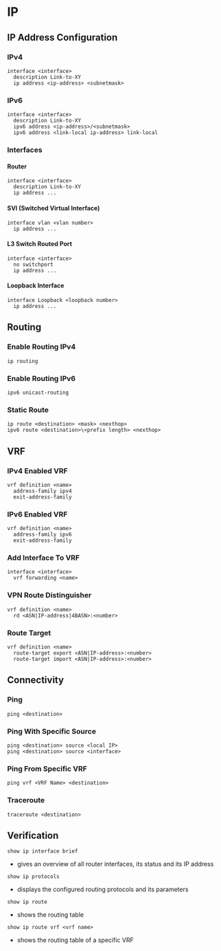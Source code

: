 # IP
## IP Address Configuration
### IPv4
```
interface <interface>
  description Link-to-XY
  ip address <ip-address> <subnetmask>
```
### IPv6
```
interface <interface>
  description Link-to-XY
  ipv6 address <ip-address>/<subnetmask>
  ipv6 address <link-local ip-address> link-local
```

### Interfaces
#### Router
```
interface <interface>
  description Link-to-XY
  ip address ...
```

#### SVI (Switched Virtual Interface)
```
interface vlan <vlan number>
  ip address ...
```

#### L3 Switch Routed Port
```
interface <interface>
  no switchport
  ip address ...
```

#### Loopback Interface
```
interface Loopback <loopback number>
  ip address ...
```

## Routing
### Enable Routing IPv4
```
ip routing
```

### Enable Routing IPv6
```
ipv6 unicast-routing
```

### Static Route
```
ip route <destination> <mask> <nexthop>
ipv6 route <destination>\<prefix length> <nexthop>
```

## VRF
### IPv4 Enabled VRF
```
vrf definition <name>
  address-family ipv4
  exit-address-family
```

### IPv6 Enabled VRF
```
vrf definition <name>
  address-family ipv6
  exit-address-family
```

### Add Interface To VRF
```
interface <interface>
  vrf forwarding <name>
```

### VPN Route Distinguisher
```
vrf definition <name>
  rd <ASN|IP-address|4BASN>:<number>
```
### Route Target
```
vrf definition <name>
  route-target export <ASN|IP-address>:<number>
  route-target import <ASN|IP-address>:<number>
```

## Connectivity
### Ping
```
ping <destination>
```

### Ping With Specific Source
```
ping <destination> source <local IP>
ping <destination> source <interface>
```

### Ping From Specific VRF
```
ping vrf <VRF Name> <destination>
```

### Traceroute
```
traceroute <destination>
```

## Verification
`show ip interface brief`
- gives an overview of all router interfaces, its status and its IP address

`show ip protocols`
- displays the configured routing protocols and its parameters

`show ip route`
- shows the routing table

`show ip route vrf <vrf name>`
- shows the routing table of a specific VRF
